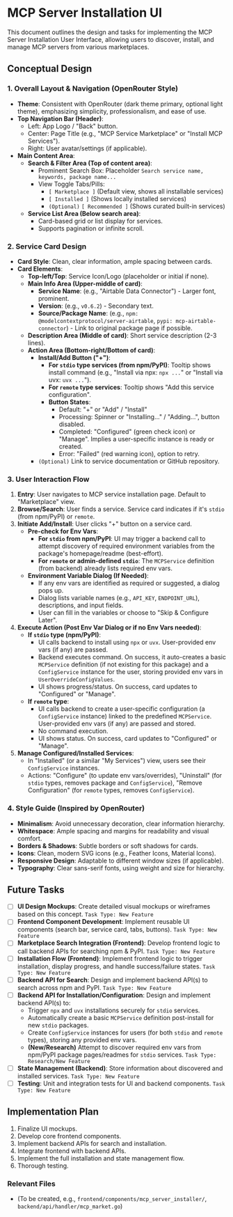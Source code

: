 # MCP Server Installation UI

This document outlines the design and tasks for implementing the MCP Server Installation User Interface, allowing users to discover, install, and manage MCP servers from various marketplaces.

## Conceptual Design

### 1. Overall Layout & Navigation (OpenRouter Style)

*   **Theme**: Consistent with OpenRouter (dark theme primary, optional light theme), emphasizing simplicity, professionalism, and ease of use.
*   **Top Navigation Bar (Header)**:
    *   Left: App Logo / "Back" button.
    *   Center: Page Title (e.g., "MCP Service Marketplace" or "Install MCP Services").
    *   Right: User avatar/settings (if applicable).
*   **Main Content Area**:
    *   **Search & Filter Area (Top of content area)**:
        *   Prominent Search Box: Placeholder `Search service name, keywords, package name...`
        *   View Toggle Tabs/Pills:
            *   `[ Marketplace ]` (Default view, shows all installable services)
            *   `[ Installed ]` (Shows locally installed services)
            *   `(Optional)` `[ Recommended ]` (Shows curated built-in services)
    *   **Service List Area (Below search area)**:
        *   Card-based grid or list display for services.
        *   Supports pagination or infinite scroll.

### 2. Service Card Design

*   **Card Style**: Clean, clear information, ample spacing between cards.
*   **Card Elements**:
    *   **Top-left/Top**: Service Icon/Logo (placeholder or initial if none).
    *   **Main Info Area (Upper-middle of card)**:
        *   **Service Name**: (e.g., "Airtable Data Connector") - Larger font, prominent.
        *   **Version**: (e.g., `v0.6.2`) - Secondary text.
        *   **Source/Package Name**: (e.g., `npm: @modelcontextprotocol/server-airtable`, `pypi: mcp-airtable-connector`) - Link to original package page if possible.
    *   **Description Area (Middle of card)**: Short service description (2-3 lines).
    *   **Action Area (Bottom-right/Bottom of card)**:
        *   **Install/Add Button ("+")**:
            *   **For `stdio` type services (from npm/PyPI)**: Tooltip shows install command (e.g., "Install via npx: `npx ...`" or "Install via uvx: `uvx ...`").
            *   **For `remote` type services**: Tooltip shows "Add this service configuration".
            *   **Button States**:
                *   Default: "+" or "Add" / "Install"
                *   Processing: Spinner or "Installing..." / "Adding...", button disabled.
                *   Completed: "Configured" (green check icon) or "Manage". Implies a user-specific instance is ready or created.
                *   Error: "Failed" (red warning icon), option to retry.
        *   `(Optional)` Link to service documentation or GitHub repository.

### 3. User Interaction Flow

1.  **Entry**: User navigates to MCP service installation page. Default to "Marketplace" view.
2.  **Browse/Search**: User finds a service. Service card indicates if it's `stdio` (from npm/PyPI) or `remote`.
3.  **Initiate Add/Install**: User clicks "+" button on a service card.
    *   **Pre-check for Env Vars**:
        *   **For `stdio` from npm/PyPI**: UI may trigger a backend call to attempt discovery of required environment variables from the package's homepage/readme (best-effort).
        *   **For `remote` or admin-defined `stdio`**: The `MCPService` definition (from backend) already lists required env vars.
    *   **Environment Variable Dialog (If Needed)**:
        *   If any env vars are identified as required or suggested, a dialog pops up.
        *   Dialog lists variable names (e.g., `API_KEY`, `ENDPOINT_URL`), descriptions, and input fields.
        *   User can fill in the variables or choose to "Skip & Configure Later".
4.  **Execute Action (Post Env Var Dialog or if no Env Vars needed)**:
    *   **If `stdio` type (npm/PyPI)**:
        *   UI calls backend to install using `npx` or `uvx`. User-provided env vars (if any) are passed.
        *   Backend executes command. On success, it auto-creates a basic `MCPService` definition (if not existing for this package) and a `ConfigService` instance for the user, storing provided env vars in `UserOverrideConfigValues`.
        *   UI shows progress/status. On success, card updates to "Configured" or "Manage".
    *   **If `remote` type**:
        *   UI calls backend to create a user-specific configuration (a `ConfigService` instance) linked to the predefined `MCPService`. User-provided env vars (if any) are passed and stored.
        *   No command execution.
        *   UI shows status. On success, card updates to "Configured" or "Manage".
5.  **Manage Configured/Installed Services**:
    *   In "Installed" (or a similar "My Services") view, users see their `ConfigService` instances.
    *   Actions: "Configure" (to update env vars/overrides), "Uninstall" (for `stdio` types, removes package and `ConfigService`), "Remove Configuration" (for `remote` types, removes `ConfigService`).

### 4. Style Guide (Inspired by OpenRouter)

*   **Minimalism**: Avoid unnecessary decoration, clear information hierarchy.
*   **Whitespace**: Ample spacing and margins for readability and visual comfort.
*   **Borders & Shadows**: Subtle borders or soft shadows for cards.
*   **Icons**: Clean, modern SVG icons (e.g., Feather Icons, Material Icons).
*   **Responsive Design**: Adaptable to different window sizes (if applicable).
*   **Typography**: Clear sans-serif fonts, using weight and size for hierarchy.

## Future Tasks

- [ ] **UI Design Mockups**: Create detailed visual mockups or wireframes based on this concept. `Task Type: New Feature`
- [ ] **Frontend Component Development**: Implement reusable UI components (search bar, service card, tabs, buttons). `Task Type: New Feature`
- [ ] **Marketplace Search Integration (Frontend)**: Develop frontend logic to call backend APIs for searching npm & PyPI. `Task Type: New Feature`
- [ ] **Installation Flow (Frontend)**: Implement frontend logic to trigger installation, display progress, and handle success/failure states. `Task Type: New Feature`
- [ ] **Backend API for Search**: Design and implement backend API(s) to search across npm and PyPI. `Task Type: New Feature`
- [ ] **Backend API for Installation/Configuration**: Design and implement backend API(s) to:
    *   Trigger `npx` and `uvx` installations securely for `stdio` services.
    *   Automatically create a basic `MCPService` definition post-install for new `stdio` packages.
    *   Create `ConfigService` instances for users (for both `stdio` and `remote` types), storing any provided env vars.
    *   **(New/Research)** Attempt to discover required env vars from npm/PyPI package pages/readmes for `stdio` services. `Task Type: Research/New Feature`
- [ ] **State Management (Backend)**: Store information about discovered and installed services. `Task Type: New Feature`
- [ ] **Testing**: Unit and integration tests for UI and backend components. `Task Type: New Feature`

## Implementation Plan

1.  Finalize UI mockups.
2.  Develop core frontend components.
3.  Implement backend APIs for search and installation.
4.  Integrate frontend with backend APIs.
5.  Implement the full installation and state management flow.
6.  Thorough testing.

### Relevant Files

- (To be created, e.g., `frontend/components/mcp_server_installer/`, `backend/api/handler/mcp_market.go`) 